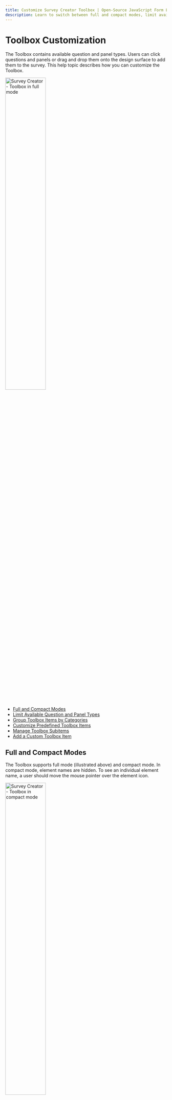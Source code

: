 ```yaml
---
title: Customize Survey Creator Toolbox | Open-Source JavaScript Form Libraries 
description: Learn to switch between full and compact modes, limit available question and panel types, group items by categories, customize predefined Toolbox items, and even add custom elements.
---
```


# Toolbox Customization

The Toolbox contains available question and panel types. Users can click questions and panels or drag and drop them onto the design surface to add them to the survey. This help topic describes how you can customize the Toolbox.

<img src="./images/survey-creator-toolbox-full.png" alt="Survey Creator - Toolbox in full mode" width="50%">

- [Full and Compact Modes](#full-and-compact-modes)
- [Limit Available Question and Panel Types](#limit-available-question-and-panel-types)
- [Group Toolbox Items by Categories](#group-toolbox-items-by-categories)
- [Customize Predefined Toolbox Items](#customize-predefined-toolbox-items)
- [Manage Toolbox Subitems](#manage-toolbox-subitems)
- [Add a Custom Toolbox Item](#add-a-custom-toolbox-item)

## Full and Compact Modes

The Toolbox supports full mode (illustrated above) and compact mode. In compact mode, element names are hidden. To see an individual element name, a user should move the mouse pointer over the element icon.

<img src="./images/survey-creator-toolbox-compact.png" alt="Survey Creator - Toolbox in compact mode" width="50%">

The Toolbox switches between the modes automatically based on available width. Specify the [`forceCompact`](https://surveyjs.io/Documentation/Survey-Creator?id=questiontoolbox#forceCompact) property if you want the Toolbox to always use a specific mode:

```js
// Compact mode
creator.toolbox.forceCompact = true;
// Full mode
creator.toolbox.forceCompact = false;
```

You can also use the [`isCompact`](https://surveyjs.io/Documentation/Survey-Creator?id=questiontoolbox#isCompact) property to find out whether the Toolbox is currently in compact mode:

```js
console.log(creator.toolbox.isCompact);
```

[View Demo](https://surveyjs.io/Examples/Survey-Creator?id=toolboxcustomization (linkStyle))

## Limit Available Question and Panel Types

All available question and panel types are listed in the [`getType()`](https://surveyjs.io/Documentation/Library?id=Question#getType) method description. If you need to show only a part of these types, specify them in the Survey Creator's [`questionTypes`](https://surveyjs.io/survey-creator/documentation/api-reference/icreatoroptions#questionTypes) array:

```js
const creatorOptions = {
    questionTypes: ["text", "checkbox", "radiogroup", "dropdown"]
};

const creator = new SurveyCreator.SurveyCreator(creatorOptions);

// In Vue and modular applications:
import { SurveyCreator } from "survey-creator-knockout";
const creator = new SurveyCreator(creatorOptions);
// In React:
import { SurveyCreator } from "survey-creator-react";
const creator = new SurveyCreator(creatorOptions);
// In Angular:
import { SurveyCreatorModel } from "survey-creator-core";
const creator = new SurveyCreatorModel(creatorOptions);
```

[View Demo](https://surveyjs.io/Examples/Survey-Creator?id=toolboxcustomization (linkStyle))

## Group Toolbox Items by Categories

> The compact Toolbox does not display categories.

To group Toolbox items, call the [`changeCategories()`](https://surveyjs.io/Documentation/Survey-Creator?id=questiontoolbox#changeCategories) method. It accepts an array of objects with the following fields:

- `name`        
The name of the item that should be grouped. Refer to the [`getType()`](https://surveyjs.io/Documentation/Library?id=Question#getType) method description for a list of accepted values.

- `category`      
A category for this item.

The following code places the [Panel](https://surveyjs.io/Documentation/Library?id=panelmodel) and [Panel Dynamic](https://surveyjs.io/Documentation/Library?id=questionpaneldynamicmodel) types into the Panels category and the [Matrix](https://surveyjs.io/Documentation/Library?id=questionmatrixmodel), [Matrix Dropdown](https://surveyjs.io/Documentation/Library?id=questionmatrixdropdownmodel), and [Matrix Dynamic](https://surveyjs.io/Documentation/Library?id=questionmatrixdynamicmodel) types into the Matrixes category:

```js
creator.toolbox.changeCategories([
    { name: "panel", category: "Panels" }, 
    { name: "paneldynamic", category: "Panels" }, 
    { name: "matrix", category: "Matrixes" },
    { name: "matrixdropdown", category: "Matrixes" },
    { name: "matrixdynamic", category: "Matrixes" }
]);
```

[View Demo](https://surveyjs.io/Examples/Survey-Creator?id=toolboxcategories (linkStyle))

Ungrouped items fall into the General category. You can use [localization capabilities](https://surveyjs.io/Documentation/Survey-Creator?id=localization#localize-survey-creator-ui) to change its caption. If your application does not employ modules, use the following code:

```html
<script src="https://unpkg.com/survey-creator-core/survey-creator-core.i18n.min.js"></script>
```

```js
const translations = SurveyCreator.editorLocalization.getLocale("");
translations.toolboxCategories["general"] = "Common";
```

In modular applications, use the code below:

```js
import "survey-creator-core/survey-creator-core.i18n";
import { editorLocalization } from "survey-creator-core";
const translations = editorLocalization.getLocale("");
translations.toolboxCategories["general"] = "Common";
```

The following properties control the behavior of categories:

- [`allowExpandMultipleCategories`](https://surveyjs.io/Documentation/Survey-Creator?id=questiontoolbox#allowExpandMultipleCategories)     
Allows more than one category to be in an expanded state. If this property is `false`, when a user expands a category, other categories collapse.

- [`keepAllCategoriesExpanded`](https://surveyjs.io/Documentation/Survey-Creator?id=questiontoolbox#keepAllCategoriesExpanded)       
Expands all categories. Users cannot collapse them.

```js
creator.toolbox.allowExpandMultipleCategories = true;
creator.toolbox.keepAllCategoriesExpanded = false;
```

## Customize Predefined Toolbox Items

To customize a predefined Toolbox item, pass its [type](https://surveyjs.io/Documentation/Library?id=Question#getType) as an argument to the [`getItemByName(itemName)`](https://surveyjs.io/Documentation/Survey-Creator?id=questiontoolbox#getItemByName) method. This method returns the item's configuration object. Change the [properties of this object](https://surveyjs.io/Documentation/Survey-Creator?id=iquestiontoolboxitem) to customize the Toolbox item. For example, the following code uses the [`json`](https://surveyjs.io/Documentation/Survey-Creator?id=iquestiontoolboxitem#json) property to override predefined [choices](https://surveyjs.io/Documentation/Library?id=questiondropdownmodel#choices) for a [Dropdown](https://surveyjs.io/Documentation/Library?id=questiondropdownmodel) question:

```js
creator.toolbox
  .getItemByName("dropdown")
  .json
  .choices = [
    { text: "Option 1", value: 1 },
    { text: "Option 2", value: 2 },
    { text: "Option 3", value: 3 }
  ];
```

[View Demo](https://surveyjs.io/Examples/Survey-Creator?id=toolboxcustomization (linkStyle))

## Manage Toolbox Subitems

Toolbox items can have nested items, or "subitems". They appear when users hover over a toolbox item. Subitems help you create more specific configurations of a broader survey element type and group them. For example, the Single-Line Input toolbox item includes a number of subitems that create [Single-Line Input](https://surveyjs.io/form-library/documentation/api-reference/text-entry-question-model) questions with different [`inputType`](https://surveyjs.io/form-library/documentation/api-reference/text-entry-question-model#inputType) property values.

<img src="./images/toolbox-subitems.png" alt="Survey Creator: Toolbox subitems" width="953" height="690">

### Create Subitems

To create a custom subitem, pass its [configuration object](/survey-creator/documentation/api-reference/iquestiontoolboxitem) to the [`addSubitem(subitem, index)`](/survey-creator/documentation/api-reference/questiontoolboxitem#addSubitem) method. Call this method on a toolbox item instance to which you want to add the subitem. For instance, the following code adds a "Limited to 280 characters" subitem to the Long Text toolbox item:

```js
import { SurveyCreatorModel } from "survey-creator-core";
const creatorOptions = { ... };
const creator = new SurveyCreatorModel(creatorOptions);

const longTextItem = creator.toolbox.getItemByName("comment");
longTextItem.addSubitem({
    name: "limitedLongText",
    title: "Limited to 280 characters",
    json: {
        type: "comment",
        maxLength: 280
    }
});
```

[View Demo](/survey-creator/examples/manage-toolbox-subitems/ (linkStyle))

### Customize Subitems

To customize a subitem, access it by calling the [`getSubitem(name)`](/survey-creator/documentation/api-reference/questiontoolboxitem#getSubitem) method on a parent toolbox item instance. After that, you can change the subitem properties listed in the [`QuestionToolboxItem`](/survey-creator/documentation/api-reference/questiontoolboxitem) API Reference section. For example, the following code shows how to add an input mask to the Phone Number subitem that belongs to the Single-Line Input toolbox item:

```js
const singleTextInputItem = creator.toolbox.getItemByName("text");
const telSubitem = singleTextInputItem.getSubitem("tel");
telSubitem.json["maskType"] = "pattern";
telSubitem.json["maskSettings"] = { "pattern": "+1(999)999-99-99" };
```

### Remove Subitems

If you want to remove a specific subitem, call the [`removeSubitem(subitem)`](/survey-creator/documentation/api-reference/questiontoolboxitem#removeSubitem) method on a toolbox item instance. You can also remove all subitems of a toolbox item by calling the [`clearSubitems()`](/survey-creator/documentation/api-reference/questiontoolboxitem#clearSubitems) method:

```js
// Remove the Labels subitem of the Rating Scale toolbox item
const ratingScaleItem = creator.toolbox.getItemByName("rating");
ratingScaleItem.removeSubitem("labels");

// Remove all subitems of the Single-Line Input toolbox item
const singleLineInputItem = creator.toolbox.getItemByName("text");
singleLineInputItem.clearSubitems();
```

If you want to completely deactivate the subitems feature, disable the Toolbox's [`showSubitems`](/survey-creator/documentation/api-reference/questiontoolbox#showSubitems) property:

```js
creator.toolbox.showSubitems = false;
```

## Add a Custom Toolbox Item

Since the Toolbox is meant to contain question and panel types, to add a new element, you need to create a custom question or panel type. Refer to the following help topics for detailed instructions:

- [Create Specialized Question Types](https://surveyjs.io/form-library/documentation/customize-question-types/create-specialized-question-types)
- [Create Composite Question Types](https://surveyjs.io/form-library/documentation/customize-question-types/create-composite-question-types)
- [Integrate Third-Party Angular Components](https://surveyjs.io/form-library/documentation/customize-question-types/third-party-component-integration-angular)
- [Integrate Third-Party React Components](https://surveyjs.io/form-library/documentation/customize-question-types/third-party-component-integration-react)
- [Integrate Third-Party Vue 3 Components](/form-library/documentation/customize-question-types/third-party-component-integration-vue)

<!--

WE HAVEN'T COME UP WITH A VERSION FOR REACT YET

    ### Integrate Third-Party Components as Question Editors

    Survey Creator supports integration with the following third-party components out of the box:

    %LIST%

    To enable the integration with one of these components, reference or import the [surveyjs-widgets](https://github.com/surveyjs/custom-widgets) library next to the third-party component sources:

    ```html
    <script src="https://unpkg.com/surveyjs-widgets/surveyjs-widgets.min.js"></script>
    ```

    ```js
    import "survey-creator-core/survey-creator-core.i18n";
    ```

    If you did not find the desired component in the list above, refer to the following help topic for instructions on how to integrate any third-party component into Survey Creator: [Create Custom Widget](https://surveyjs.io/Documentation/Survey-Creator?id=Create-Custom-Widget).
-->

<!--  

NEW SURVEY CREATOR DOESN'T HAVE THE ADD TO TOOLBOX ADORNER YET 

    ### Save User-Defined Elements in the Toolbox

    By default, there is a “Add to Toolbox” button on an element (question/panel) in the designer. Your end-user may customize question/panel as he/she wants, add it into toolbox and then drop it on another page.

    You may go even further and persist the current Toolbox state, so the user may use these custom toolbox items for building other surveys.

    Let’s talk here about available options that you have.

    By default, a user may add only 3 elements from the designer. If there are already 3 custom/copied elements on the Toolbox, then on adding a new one, the first added element will be removed. To change the number of copied elements your user may have, you must set this property to the value you need:
    ```js
    creator.toolbox.copiedItemMaxCount = 10;
    ```
    To disable the ability of adding an element from designer into toolbox you will have to use **onElementAllowOperations** event. Here is the example:

    ```js
    creator.onElementAllowOperations.add(function(sender, options){
        options.allowAddToToolbox = false;
    });
    ```
    If you want to persist the copied items on the Toolbox for your end-user for another session or another survey, then you must use the copiedJsonText properties:

    ```js
    var savedItems = creator.toolbox.copiedJsonText; //save into localstorage or your database
    //....
    //Restored savedItems from localstorage or your database.
    creator.toolbox.copiedJsonText = savedItems;
    ```
-->
